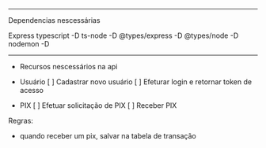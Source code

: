 
---
Dependencias nescessárias

Express
typescript -D
ts-node -D 
@types/express -D
@types/node -D
nodemon -D

---

- Recursos nescessários na api


- Usuário
 [ ] Cadastrar novo usuário
 [ ] Efeturar login e retornar token de acesso

- PIX
 [ ] Efetuar solicitação de PIX
 [ ] Receber PIX
 
 Regras: 
  - quando receber um pix, salvar na tabela de transação
